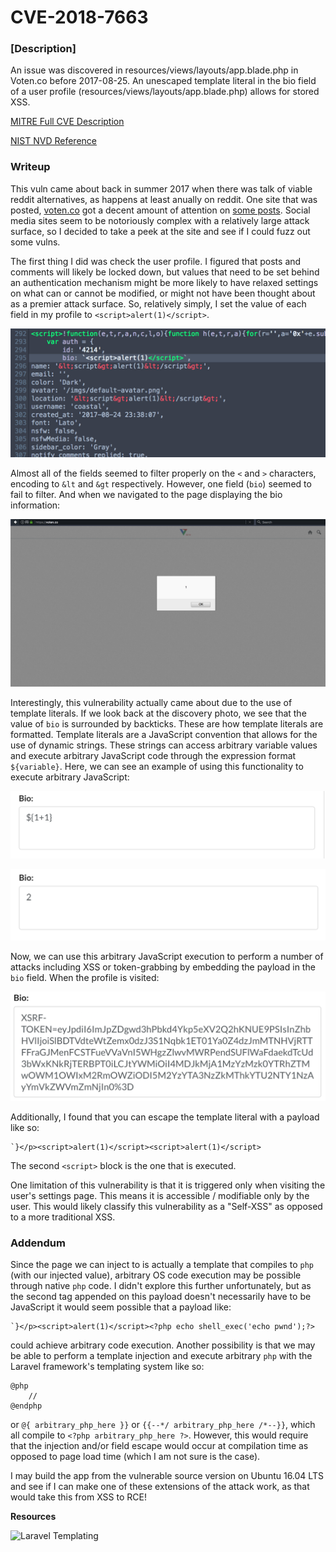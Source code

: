 # CVE-2018-7663

### [Description]

An issue was discovered in resources/views/layouts/app.blade.php in Voten.co before 2017-08-25. An unescaped template literal in the bio field of a user profile (resources/views/layouts/app.blade.php) allows for stored XSS. 

[MITRE Full CVE Description](https://cve.mitre.org/cgi-bin/cvename.cgi?name=CVE-2018-7663)

[NIST NVD Reference](https://nvd.nist.gov/vuln/detail/CVE-2018-7663)

### Writeup

This vuln came about back in summer 2017 when there was talk of viable reddit alternatives, as happens at least anually on reddit. One site that was posted, [voten.co](https://www.voten.co) got a decent amount of attention on [some posts](https://www.reddit.com/r/programming/comments/6vqjwy/the_code_that_powers_voten_an_opensource_realtime/). Social media sites seem to be notoriously complex with a relatively large attack surface, so I decided to take a peek at the site and see if I could fuzz out some vulns.

The first thing I did was check the user profile. I figured that posts and comments will likely be locked down, but values that need to be set behind an authentication mechanism might be more likely to have relaxed settings on what can or cannot be modified, or might not have been thought about as a premier attack surface. So, relatively simply, I set the value of each field in my profile to `<script>alert(1)</script>`.

![discovery](img/discovery.png)

Almost all of the fields seemed to filter properly on the `<` and `>` characters, encoding to `&lt` and `&gt` respectively. However, one field (`bio`) seemed to fail to filter. And when we navigated to the page displaying the bio information:

![alert-pop](img/alert-pop.png)

Interestingly, this vulnerability actually came about due to the use of template literals. If we look back at the discovery photo, we see that the value of `bio` is surrounded by backticks. These are how template literals are formatted. Template literals are a JavaScript convention that allows for the use of dynamic strings. These strings can access arbitrary variable values and execute arbitrary JavaScript code through the expression format `${variable}`. Here, we can see an example of using this functionality to execute arbitrary JavaScript:

![arbitrary-exec-1](img/arbitrary-exec-1.png)

![arbitrary-exec-2](img/arbitrary-exec-2.png)

Now, we can use this arbitrary JavaScript execution to perform a number of attacks including XSS or token-grabbing by embedding the payload in the `bio` field. When the profile is visited:

![xcsrf-token](img/xcsrf-token.png)

Additionally, I found that you can escape the template literal with a payload like so:

```
`}</p><script>alert(1)</script><script>alert(1)</script>
```

The second `<script>` block is the one that is executed.

One limitation of this vulnerability is that it is triggered only when visiting the user's settings page. This means it is accessible / modifiable only by the user. This would likely classify this vulnerability as a "Self-XSS" as opposed to a more traditional XSS.

### Addendum

Since the page we can inject to is actually a template that compiles to `php` (with our injected value), arbitrary OS code execution may be possible through native `php` code. I didn't explore this further unfortunately, but as the second tag appended on this payload doesn't necessarily have to be JavaScript it would seem possible that a payload like:

```
`}</p><script>alert(1)</script><?php echo shell_exec('echo pwnd');?>
```

could achieve arbitrary code execution. Another possibility is that we may be able to perform a template injection and execute arbitrary `php` with the Laravel framework's templating system like so:

```
@php
    //
@endphp
```

or `@{ arbitrary_php_here }}` or `{{--*/ arbitrary_php_here /*--}}`, which all compile to `<?php arbitrary_php_here ?>`. However, this would require that the injection and/or field escape would occur at compilation time as opposed to page load time (which I am not sure is the case).

I may build the app from the vulnerable source version on Ubuntu 16.04 LTS and see if I can make one of these extensions of the attack work, as that would take this from XSS to RCE!

**Resources**

![Laravel Templating](https://stackoverflow.com/questions/31087937/php-code-inside-laravel-5-blade-template)

